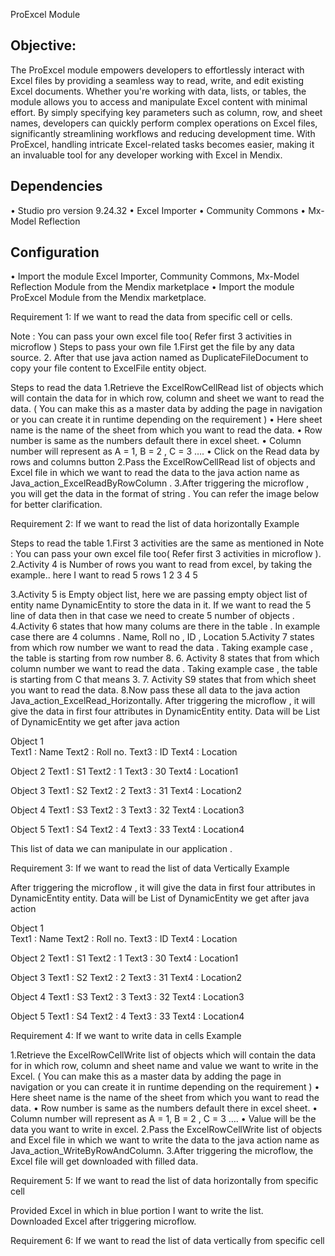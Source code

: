 ProExcel Module 
## Objective:
The ProExcel module empowers developers to effortlessly interact with Excel files by providing a seamless way to read, write, and edit existing Excel documents. Whether you're working with data, lists, or tables, the module allows you to access and manipulate Excel content with minimal effort. By simply specifying key parameters such as column, row, and sheet names, developers can quickly perform complex operations on Excel files, significantly streamlining workflows and reducing development time. With ProExcel, handling intricate Excel-related tasks becomes easier, making it an invaluable tool for any developer working with Excel in Mendix.

## Dependencies
•	Studio pro version 9.24.32
•	Excel Importer
•	Community Commons
•	Mx-Model Reflection

## Configuration
•	Import the module Excel Importer, Community Commons, Mx-Model Reflection Module from the Mendix marketplace
•	Import the module ProExcel Module from the Mendix marketplace.

Requirement 1: If we want to read the data from specific cell or cells.
 
 
Note : You can pass your own excel file too( Refer first 3 activities in microflow )
Steps to pass your own file
1.First get the file by any data source.
2. After that use java action named as DuplicateFileDocument to copy your file content to ExcelFile entity object.

Steps to read the data
1.Retrieve the ExcelRowCellRead list of objects which will contain the data for in which row, column and sheet we want to read the data. 
( You can make this as a master data by adding the page in navigation or you can create it in runtime depending on the requirement )
•	Here sheet name is the name of the sheet from which you want to read the data.
•	Row number is same as the numbers default there in excel sheet.
•	Column number will represent as A = 1, B = 2 , C = 3 ….
•	Click on the Read data by rows and columns button
2.Pass the ExcelRowCellRead list of objects and Excel file in which we want to read the data to the java action name as Java_action_ExcelReadByRowColumn .
3.After triggering the microflow , you will get the data in the format of string . You can refer the image below for better clarification.

Requirement 2: If we want to read the list of data horizontally
Example
 
 
Steps to read the table
1.First 3 activities are the same as mentioned in Note : You can pass your own excel file too( Refer first 3 activities in microflow ).
2.Activity 4  is Number of rows you want to read from excel, by taking the example.. here I want to read 5 rows 
1
2
3
4
5

3.Activity 5  is Empty object list, here we are passing empty object list of entity name DynamicEntity to store the data in it. If we want to read the 5 line of data then in that case we need to create 5 number of objects .
4.Activity 6 states that how many colums are there in the table . In example case there are 4 columns . Name, Roll no , ID , Location
5.Activity 7 states from which row number we want to read the data . Taking example case , the table is starting from row number 8.
6. Activity 8 states that from which column number we want to read the data . Taking example case , the table is starting from C that means 3.
7. Activity S9 states that from which sheet you want to read the data.
8.Now pass these all data to the java action Java_action_ExcelRead_Horizontally.
After triggering the microflow , it will give the data in first four attributes in DynamicEntity entity.
Data will be
List of DynamicEntity we get after java action 		

Object 1  
Text1 : Name
Text2 : Roll no.
Text3 : ID
Text4 : Location
	
Object 2 
Text1 : S1
Text2 : 1
Text3 : 30
Text4 : Location1
	
Object 3
Text1 : S2
Text2 : 2
Text3 : 31
Text4 : Location2
	
Object 4
Text1 : S3
Text2 : 3
Text3 : 32
Text4 : Location3
	
Object 5
Text1 : S4
Text2 : 4
Text3 : 33
Text4 : Location4


This list of data we can manipulate in our application .

Requirement 3: If we want to read the list of data Vertically
Example
 
 



After triggering the microflow , it will give the data in first four attributes in DynamicEntity entity.
Data will be
List of DynamicEntity we get after java action 		

Object 1  
Text1 : Name
Text2 : Roll no.
Text3 : ID
Text4 : Location
	
Object 2 
Text1 : S1
Text2 : 1
Text3 : 30
Text4 : Location1
	
Object 3
Text1 : S2
Text2 : 2
Text3 : 31
Text4 : Location2
	
Object 4
Text1 : S3
Text2 : 3
Text3 : 32
Text4 : Location3
	
Object 5
Text1 : S4
Text2 : 4
Text3 : 33
Text4 : Location4



Requirement 4: If we want to write data in cells
Example
 
 

1.Retrieve the ExcelRowCellWrite list of objects which will contain the data for in which row, column and sheet name and value we want to write in  the Excel. 
( You can make this as a master data by adding the page in navigation or you can create it in runtime depending on the requirement )
•	Here sheet name is the name of the sheet from which you want to read the data.
•	Row number is same as the numbers default there in excel sheet.
•	Column number will represent as A = 1, B = 2 , C = 3 ….
•	Value will be the data you want to write in excel.
2.Pass the ExcelRowCellWrite list of objects and Excel file in which we want to write the data to the java action name as Java_action_WriteByRowAndColumn.
3.After triggering the microflow, the Excel file will get downloaded with filled data.













Requirement 5: If we want to read the list of data horizontally from specific cell

Provided Excel in which in blue portion I want to write the list.					
Downloaded Excel after triggering microflow.

  

 



Requirement 6: If we want to read the list of data vertically from specific cell

  
 
